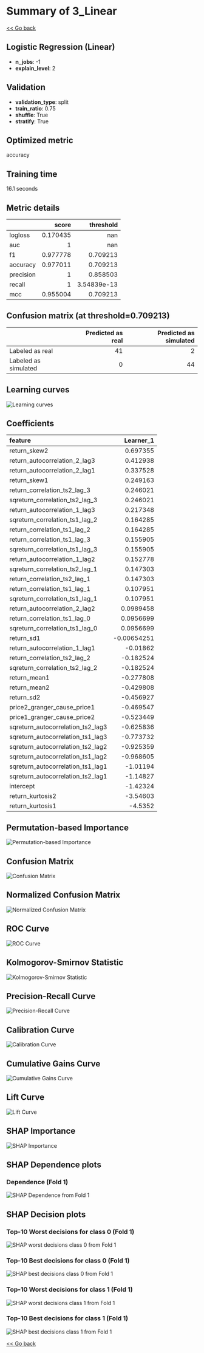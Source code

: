 # Summary of 3_Linear

[<< Go back](../README.md)


## Logistic Regression (Linear)
- **n_jobs**: -1
- **explain_level**: 2

## Validation
 - **validation_type**: split
 - **train_ratio**: 0.75
 - **shuffle**: True
 - **stratify**: True

## Optimized metric
accuracy

## Training time

16.1 seconds

## Metric details
|           |    score |     threshold |
|:----------|---------:|--------------:|
| logloss   | 0.170435 | nan           |
| auc       | 1        | nan           |
| f1        | 0.977778 |   0.709213    |
| accuracy  | 0.977011 |   0.709213    |
| precision | 1        |   0.858503    |
| recall    | 1        |   3.54839e-13 |
| mcc       | 0.955004 |   0.709213    |


## Confusion matrix (at threshold=0.709213)
|                      |   Predicted as real |   Predicted as simulated |
|:---------------------|--------------------:|-------------------------:|
| Labeled as real      |                  41 |                        2 |
| Labeled as simulated |                   0 |                       44 |

## Learning curves
![Learning curves](learning_curves.png)

## Coefficients
| feature                           |   Learner_1 |
|:----------------------------------|------------:|
| return_skew2                      |  0.697355   |
| return_autocorrelation_2_lag3     |  0.412938   |
| return_autocorrelation_2_lag1     |  0.337528   |
| return_skew1                      |  0.249163   |
| return_correlation_ts2_lag_3      |  0.246021   |
| sqreturn_correlation_ts2_lag_3    |  0.246021   |
| return_autocorrelation_1_lag3     |  0.217348   |
| sqreturn_correlation_ts1_lag_2    |  0.164285   |
| return_correlation_ts1_lag_2      |  0.164285   |
| return_correlation_ts1_lag_3      |  0.155905   |
| sqreturn_correlation_ts1_lag_3    |  0.155905   |
| return_autocorrelation_1_lag2     |  0.152778   |
| sqreturn_correlation_ts2_lag_1    |  0.147303   |
| return_correlation_ts2_lag_1      |  0.147303   |
| return_correlation_ts1_lag_1      |  0.107951   |
| sqreturn_correlation_ts1_lag_1    |  0.107951   |
| return_autocorrelation_2_lag2     |  0.0989458  |
| return_correlation_ts1_lag_0      |  0.0956699  |
| sqreturn_correlation_ts1_lag_0    |  0.0956699  |
| return_sd1                        | -0.00654251 |
| return_autocorrelation_1_lag1     | -0.01862    |
| return_correlation_ts2_lag_2      | -0.182524   |
| sqreturn_correlation_ts2_lag_2    | -0.182524   |
| return_mean1                      | -0.277808   |
| return_mean2                      | -0.429808   |
| return_sd2                        | -0.456927   |
| price2_granger_cause_price1       | -0.469547   |
| price1_granger_cause_price2       | -0.523449   |
| sqreturn_autocorrelation_ts2_lag3 | -0.625836   |
| sqreturn_autocorrelation_ts1_lag3 | -0.773732   |
| sqreturn_autocorrelation_ts2_lag2 | -0.925359   |
| sqreturn_autocorrelation_ts1_lag2 | -0.968605   |
| sqreturn_autocorrelation_ts1_lag1 | -1.01194    |
| sqreturn_autocorrelation_ts2_lag1 | -1.14827    |
| intercept                         | -1.42324    |
| return_kurtosis2                  | -3.54603    |
| return_kurtosis1                  | -4.5352     |


## Permutation-based Importance
![Permutation-based Importance](permutation_importance.png)
## Confusion Matrix

![Confusion Matrix](confusion_matrix.png)


## Normalized Confusion Matrix

![Normalized Confusion Matrix](confusion_matrix_normalized.png)


## ROC Curve

![ROC Curve](roc_curve.png)


## Kolmogorov-Smirnov Statistic

![Kolmogorov-Smirnov Statistic](ks_statistic.png)


## Precision-Recall Curve

![Precision-Recall Curve](precision_recall_curve.png)


## Calibration Curve

![Calibration Curve](calibration_curve_curve.png)


## Cumulative Gains Curve

![Cumulative Gains Curve](cumulative_gains_curve.png)


## Lift Curve

![Lift Curve](lift_curve.png)



## SHAP Importance
![SHAP Importance](shap_importance.png)

## SHAP Dependence plots

### Dependence (Fold 1)
![SHAP Dependence from Fold 1](learner_fold_0_shap_dependence.png)

## SHAP Decision plots

### Top-10 Worst decisions for class 0 (Fold 1)
![SHAP worst decisions class 0 from Fold 1](learner_fold_0_shap_class_0_worst_decisions.png)
### Top-10 Best decisions for class 0 (Fold 1)
![SHAP best decisions class 0 from Fold 1](learner_fold_0_shap_class_0_best_decisions.png)
### Top-10 Worst decisions for class 1 (Fold 1)
![SHAP worst decisions class 1 from Fold 1](learner_fold_0_shap_class_1_worst_decisions.png)
### Top-10 Best decisions for class 1 (Fold 1)
![SHAP best decisions class 1 from Fold 1](learner_fold_0_shap_class_1_best_decisions.png)

[<< Go back](../README.md)
